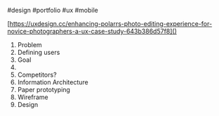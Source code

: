 #design #portfolio #ux #mobile

[https://uxdesign.cc/enhancing-polarrs-photo-editing-experience-for-novice-photographers-a-ux-case-study-643b386d57f8]()

1. Problem
2. Defining users
3. Goal
4. 
5. Competitors?
6. Information Architecture
7. Paper prototyping
8. Wireframe
9. Design